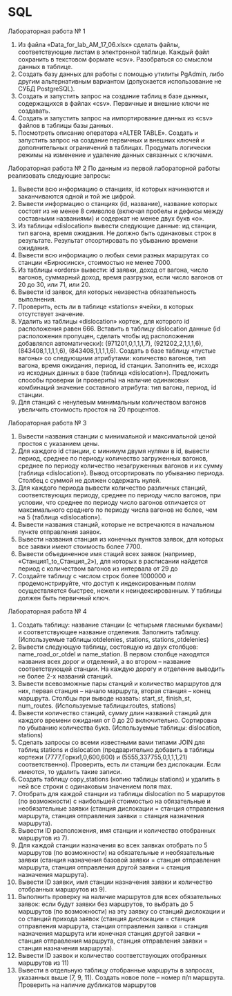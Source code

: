 # SQL

Лабораторная работа № 1
1. Из файла «Data_for_lab_AM_17_06.xlsx» сделать файлы, соответствующие листам в
электронной таблице. Каждый файл сохранить в текстовом формате «csv».
Разобраться со смыслом данных в таблице.
2. Создать базу данных для работы с помощью утилиты PgAdmin, либо другим
альтернативным вариантом (допускается использование не СУБД PostgreSQL).
3. Создать и запустить запрос на создание таблиц в базе дынных, содержащихся в
файлах «csv». Первичные и внешние ключи не создавать.
4. Создать и запустить запрос на импортирование данных из «csv» файлов в таблицы
базы данных.
5. Посмотреть описание оператора «ALTER TABLE». Создать и запустить запрос на
создание первичных и внешних ключей и дополнительных ограничений в таблицах.
Продумать логически режимы на изменение и удаление данных связанных с
ключами.

Лабораторная работа № 2
По данным из первой лабораторной работы реализовать следующие запросы:
1. Вывести всю информацию о станциях, id которых начинаются и
заканчиваются одной и той же цифрой.
2. Вывести информацию о станциях (id, название), название которых состоят
из не менее 8 символов (включая пробелы и дефисы между составными
названиями) и содержат не менее двух букв «о».
3. Из таблицы «dislocation» вывести следующие данные: ид станции, тип
вагона, время ожидания. Не должно быть одинаковых строк в результате.
Результат отсортировать по убыванию времени ожидания.
4. Вывести всю информацию о любых семи разных маршрутах со станции
«Бирюсинск», стоимостью не менее 7000.
5. Из таблицы «orders» вывести: id заявки, доход от вагона, число вагонов,
суммарный доход, время разгрузки, если число вагонов от 20 до 30, или 71,
или 20.
6. Вывести id заявок, для которых неизвестна обязательность выполнения.
7. Проверить, есть ли в таблице «stations» ячейки, в которых отсутствует
значение.
8. Удалить из таблицы «dislocation» кортеж, для которого id расположения
равен 666. Вставить в таблицу dislocation данные (id расположения
пропущен, сделать чтобы ид расположения добавлялся автоматически):
(971201,0,1,1,1,7), (921202,2,1,1,1,6), (843408,1,1,1,1,6), (843408,1,1,1,1,6).
Создать в базе таблицу «пустые вагоны» со следующими атрибутами:
количество вагонов, тип вагона, время ожидания, период, id станции.
Заполнить ее, исходя из исходных данных в базе (таблица «dislocation»).
Предложить способы проверки (и проверить) на наличие одинаковых
комбинаций значение составного атрибута: тип вагона, период, id станции.
9. Для станций с ненулевым минимальным количеством вагонов увеличить
стоимость простоя на 20 процентов.

Лабораторная работа № 3
1. Вывести названия станции с минимальной и максимальной ценой простоя с указанием
цены.
2. Для каждого id станции, с минимум двумя нулями в id, вывести период, среднее по
периоду количество загруженных вагонов, среднее по периоду количество незагруженных
вагонов и их сумму (таблица «dislocation»). Вывод отсортировать по убыванию периода.
Столбец с суммой не должен содержать нулей.
3. Для каждого периода вывести количество различных станций, соответствующих
периоду, среднее по периоду число вагонов, при условии, что среднее по периоду число
вагонов отличается от максимального среднего по периоду числа вагонов не более, чем на
5 (таблица «dislocation»).
4. Вывести названия станций, которые не встречаются в начальном пункте отправления
заявок.
5. Вывести названия станция из конечных пунктов заявок, для которых все заявки имеют
стоимость более 7700.
6. Вывести объединенное имя стаций всех заявок (например, «Станция1_to_Станция_2»),
для которых в расписании найдется период с количеством вагонов из интервала от 29 до
7. Создайте таблицу с числом строк более 1000000 и продемонстрируйте, что доступ к
индексированным полям осуществляется быстрее, нежели к неиндексированным. У
таблицы должен быть первичный ключ.

Лабораторная работа № 4
1. Создать таблицу: название станции (с четырьмя гласными буквами) и
соответствующее название отделения. Заполнить таблицу. (Используемые
таблицы:otdelenies, stations, stations_otdelenies)
2. Вывести следующую таблицу, состоящую из двух столбцов:
name_road_or_otdel и name_station. В первом столбце находятся названия всех
дорог и отделений, а во втором – название соответствующей станции. На каждую
дорогу и отделение выводить не более 2-х названий станций.
3. Вывести всевозможные пары станций и количество маршрутов для них,
первая станция – начало маршрута, вторая станция – конец маршрута. Столбцы при
выводе назвать: start_st, finish_st, num_routes. (Используемые таблицы:routes,
stations)
4. Вывести количество станций, сумму длин названий станций для каждого
времени ожидания от 0 до 20 включительно. Сортировка по убыванию количества
букв. (Используемые таблицы: dislocation, stations)
5. Сделать запросы со всеми известными вами типами JOIN для таблиц
stations и dislocation (предварительно добавить в таблицы кортежи (7777,Горки1,0,600,600) и (5555,337755,0,1,1,1,21) соответственно). Проверить, есть ли станции
без дислокации. Если имеются, то удалить такие записи.
6. Создать таблицу copy_stations (копию таблицы stations) и удалить в ней все
строки с одинаковым значением поля max.
7. Отобрать для каждой станции из таблицы dislocation по 5 маршрутов (по
возможности) с наибольшей стоимостью на обязательные и необязательные заявки
(станция дислокации = станция отправления маршрута, станция отправления
заявки = станция назначения маршрута).
8. Вывести ID расположения, имя станции и количество отобранных
маршрутов из 7).
9. Для каждой станции назначения во всех заявках отобрать по 5 маршрутов
(по возможности) на обязательные и необязательные заявки (станция назначения
базовой заявки = станция отправления маршрута, станция отправления другой
заявки = станция назначения маршрута).
10. Вывести ID заявки, имя станции назначения заявки и количество
отобранных маршрутов из 9).
11. Выполнить проверку на наличие маршрутов для всех обязательных
заявок: если будут заявки без маршрутов, то выбрать до 5 маршрутов (по
возможности) на эту заявку со станций дислокации и со станций прихода заявок
(станция дислокации = станция отправления маршрута, станция отправления
заявки = станция назначения маршрута или конечная станция другой заявки =
станция отправления маршрута, станция отправления заявки = станция назначения
маршрута).
12. Вывести ID заявок и количество соответствующих отобранных
маршрутов из 11)
13. Вывести в отдельную таблицу отобранные маршруты в запросах,
указанных выше (7, 9, 11). Создать новое поле – номер п/п маршрута. Проверить на
наличие дубликатов маршрутов